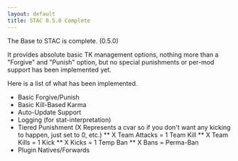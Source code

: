 ```yaml
---
layout: default
title: STAC 0.5.0 Complete
---
```


The Base to STAC is complete. (0.5.0)

It provides absolute basic TK management options, nothing more than a "Forgive" and "Punish" option, but no special punishments or per-mod support has been implemented yet.

Here is a list of what has been implemented.
* Basic Forgive/Punish
* Basic Kill-Based Karma
* Auto-Update Support
* Logging (for stat-interpretation)
* Tiered Punishment (X Represents a cvar so if you don't want any kicking to happen, just set to 0, etc.)
** X Team Attacks = 1 Team Kill
** X Team Kills = 1 Kick
** X Kicks = 1 Temp Ban
** X Bans = Perma-Ban
* Plugin Natives/Forwards